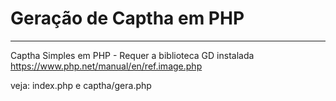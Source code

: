 # Geração de Captha em PHP

- - -

Captha Simples em PHP - Requer a biblioteca GD instalada https://www.php.net/manual/en/ref.image.php

veja: index.php e captha/gera.php
